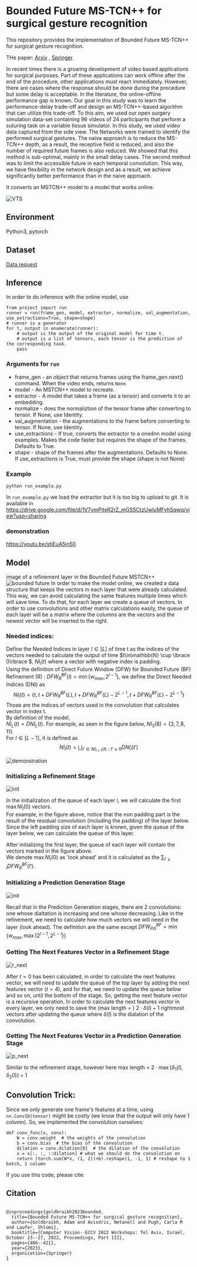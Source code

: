 # Bounded Future MS-TCN++ for surgical gesture recognition
This repository provides the implementation of Bounded Future MS-TCN++ for surgical gesture recognition.

THe paper: [Arxiv](https://arxiv.org/pdf/2209.14647.pdf) , [Springer](https://link.springer.com/chapter/10.1007/978-3-031-25066-8_22) 

In recent times there is a growing development of video based applications for surgical purposes. Part of these applications can work offline after the end of the procedure, other applications must react immediately. However, there are cases where the response should be done during the procedure but some delay is acceptable. In the literature, the online-offline performance gap is known. Our goal in this study was to learn the performance-delay trade-off and design an MS-TCN++-based algorithm that can utilize this trade-off. To this aim, we used our open surgery simulation data-set containing 96 videos of 24 participants that perform a suturing task on a variable tissue simulator. In this study, we used video data captured from the side view. The Networks were trained to identify the performed surgical gestures. The naive approach is to reduce the MS-TCN++ depth, as a result, the receptive field is reduced, and also the number of required future frames is also reduced. We showed that this method is sub-optimal, mainly in the small delay cases. The second method was to limit the accessible future in each temporal convolution. This way, we have flexibility in the network design and as a result, we achieve significantly better performance than in the naive approach.



It converts an MSTCN++ model to a model that works online.

![VTS](examples/frames/img_00339.jpg)

## Environment
Python3, pytorch

## Dataset
[Data request](https://docs.google.com/forms/d/e/1FAIpQLSeKvalfDwLBkxh1PgrVH14wu2a8UXl7xi0bSAYEU0z9yPrdUA/viewform?usp=sf_link/)


## Inference
In order to do inference with the online model, use 
```
from project import run
runner = run(frame_gen, model, extractor, normalize, val_augmentation, use_extractions=True, shape=shape)
# runner is a generator
for t, output in enumerate(runner):
    # output is the output of the original model for time t.
    # output is a list of tensors, each tensor is the prediction of the corresponding task. 
    pass
```

### Arguments for `run`
* frame_gen - an object that returns frames using the frame_gen.next() command. When the video ends, returns `None`.
* model - An MSTCN++ model to recreate.
* extractor - A model that takes a frame (as a tensor) and converts it to an embedding.
* normalize - does the normaliztion of the tensor frame after converting to tensor. If None, use Identity.
* val_augmentation - the augmentations to the frame before converting to tensor. If None, use Identity. 
* use_extractions - If true, converts the extractor to a onednn model using examples. Makes the code faster but requires the shape of the frames. Defaults to True.
* shape - shape of the frames after the augmentations. Defaults to None. If use_extractions is True, must provide the shape (shape is not None)


### Example
~~~
python run_example.py
~~~
In `run_example.py` we load the extractor but it is too big to upload to git. 
It is available in 
https://drive.google.com/file/d/1V7vmPiteR2rZ_mGS5CtzUwluMFvhSqwq/view?usp=sharing
### demonstration

https://youtu.be/stjEuA5jn50

## Model
image of a refinement layer in the Bounded Future MSTCN++
![bounded future](figs/bf.PNG)
In order to make the model online, we created a data structure that keeps the vectors in each layer that were already calculated. This way, we can avoid calculating the same features multiple times which will save time.
To do that, for each layer we create a queue of vectors. 
In order to use convolutions and other matrix calculations easily, the queue of each layer will be a matrix where the columns are the vectors and the newest vector will be inserted to the right. 

### Needed indices:
Define the Needed Indices in layer $l\in[L]$ of time t as the indices of the vectors needed to calculate the output of time $t\in\mathbb{N} \cup \lbrace 0\rbrace $, $NI_l(t)$ where a vector with negative index is padding.  <br>
Using the definition of Direct Future Window (DFW) for Bounded Future (BF) Refinement (R) : $DFW_R^{BF}(l) = \min\lbrace w_{max}, 2^{l-1}\rbrace$, we define the Direct Needed Indices (DNI) as  
$$NI_l(t) = \lbrace t, t+DFW_R^{BF}(L), t+DFW_R^{BF}(L) - 2^{L-1}, t+DFW_R^{BF}(L) - 2^{L-1}\rbrace$$
Those are the indices of vectors used in the convolution that calculates vector in index t. <br>
By definition of the model, <br>
$NI_L(t) = DNI_L(t)$.
For example, as seen in the figure below, $NI_3(8) = \lbrace{3, 7, 8, 11}\rbrace$
<br>
For $l\in [L-1]$, it is defined as 
$$NI_l(t) = \bigcup_{t'\in NI_{l+1}(t): t'\geq 0} DNI_l(t')$$

![demonstration](/figs/demonstration.PNG)

### Initializing a Refinement Stage 


![init](/figs/refinement_init.PNG)

In the initialization of the queue of each layer l, we will calculate the first $\max NI_l(0)$ vectors. <br>
For example, in the figure above, notice that the non padding part is the result of the residual convolution (including the padding) of the layer below.
Since the left padding size of each layer is known, given the queue of the layer below, we can calculate the queue of this layer.

After initializing the first layer, the queue of each layer will contain the vectors marked in the figure above.\
We denote $\max NI_l(0)$ as 'look ahead' and it is calculated as the $\displaystyle \sum_{l'\geq l}{DFW_R^{BF}(l')}$. 

### Initializing a Prediction Generation Stage 
![init](figs/prediction.png)
 
Recall that in the Prediction Generation stages, there are 2 convolutions: one whose dialtation is increasing and one whose decreasing.
Like in the refinement, we need to calculate how much vectors we will need in the layer (look ahead). The definition are the same except $DFW_{PG}^{BF} = \min\lbrace w_{max}, {\max\lbrace 2^{l-1}, 2^{L-l}\rbrace}\rbrace$ 


### Getting The Next Features Vector in a Refinement Stage   


![r_next](figs/refinement_next.PNG)



After $t=0$ has been calculated, in order to calculate the next features vector, we will need to update the queue of the top layer by adding the next features vector $(t = 4)$, and for that, we need to update the queue below and so on, until the bottom of the stage. So, getting the next feature vector is a recursive operation. 
In order to calculate the next features vector in every layer, we only need to save the $\text{(max length = ) } 2\cdot \delta(l)+1$ rightmost vectors after updating the queue 
where $\delta(l)$ is the dialation of the convolution.
### Getting The Next Features Vector in a Prediction Generation Stage 


![p_next](figs/prediction_next.PNG)


Similar to the refinement stage, however here $\text{max length = } 2\cdot \max\lbrace \delta_1(l), \delta_2(l)\rbrace+1$

## Convolution Trick:
Since we only generate one frame's features at a time, using `nn.Conv1D(tensor)` might be costly (we know that the output will only have 1 column).
So, we implemented the convolution ourselves:

```
def conv_func(x, conv):
    W = conv.weight  # the weights of the convolution
    b = conv.bias  # the bias of the convolution
    dilation = conv.dilation[0]  # the dilation of the convolution
    x = x[:, :, ::dilation] # what we should do the convolution on
    return (torch.sum(W*x, (1, 2))+b).reshape(1, -1, 1) # reshape to 1 batch, 1 column
```

If you use this code, please cite:


## Citation
```

@inproceedings{goldbraikh2023bounded,
  title={Bounded Future MS-TCN++ for surgical gesture recognition},
  author={Goldbraikh, Adam and Avisdris, Netanell and Pugh, Carla M and Laufer, Shlomi},
  booktitle={Computer Vision--ECCV 2022 Workshops: Tel Aviv, Israel, October 23--27, 2022, Proceedings, Part III},
  pages={406--421},
  year={2023},
  organization={Springer}
}
